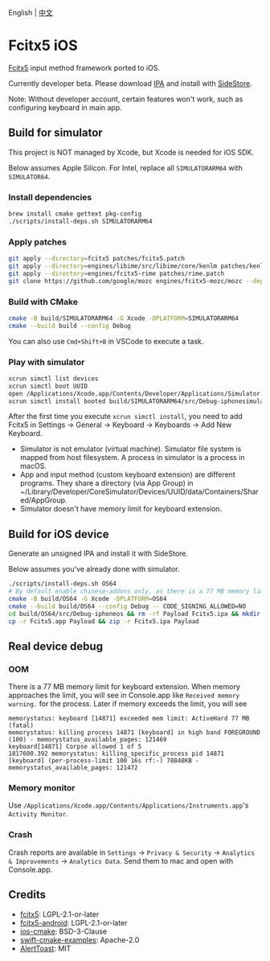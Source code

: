 English
|
[中文](README.zh-CN.md)

# Fcitx5 iOS

[Fcitx5](https://github.com/fcitx/fcitx5) input method framework ported to iOS.

Currently developer beta. Please download [IPA](https://github.com/fcitx-contrib/fcitx5-ios/releases/tag/latest) and install with [SideStore](https://github.com/SideStore/SideStore).

Note: Without developer account, certain features won't work, such as configuring keyboard in main app.

## Build for simulator
This project is NOT managed by Xcode,
but Xcode is needed for iOS SDK.

Below assumes Apple Silicon.
For Intel, replace all `SIMULATORARM64` with `SIMULATOR64`.

### Install dependencies
```sh
brew install cmake gettext pkg-config
./scripts/install-deps.sh SIMULATORARM64
```

### Apply patches
```sh
git apply --directory=fcitx5 patches/fcitx5.patch
git apply --directory=engines/libime/src/libime/core/kenlm patches/kenlm.patch
git apply --directory=engines/fcitx5-rime patches/rime.patch
git clone https://github.com/google/mozc engines/fcitx5-mozc/mozc --depth=1 --recurse-submodules
```

### Build with CMake
```sh
cmake -B build/SIMULATORARM64 -G Xcode -DPLATFORM=SIMULATORARM64
cmake --build build --config Debug
```

You can also use `Cmd+Shift+B` in VSCode to execute a task.

### Play with simulator
```sh
xcrun simctl list devices
xcrun simctl boot UUID
open /Applications/Xcode.app/Contents/Developer/Applications/Simulator.app
xcrun simctl install booted build/SIMULATORARM64/src/Debug-iphonesimulator/Fcitx5.app
```
After the first time you execute `xcrun simctl install`,
you need to add Fcitx5 in Settings -> General -> Keyboard -> Keyboards -> Add New Keyboard.

* Simulator is not emulator (virtual machine). Simulator file system is mapped from host filesystem. A process in simulator is a process in macOS.
* App and input method (custom keyboard extension) are different programs. They share a directory (via App Group) in ~/Library/Developer/CoreSimulator/Devices/UUID/data/Containers/Shared/AppGroup.
* Simulator doesn't have memory limit for keyboard extension.

## Build for iOS device
Generate an unsigned IPA and install it with SideStore.

Below assumes you've already done with simulator.

```sh
./scripts/install-deps.sh OS64
# By default enable chinese-addons only, as there is a 77 MB memory limit for keyboard process.
cmake -B build/OS64 -G Xcode -DPLATFORM=OS64
cmake --build build/OS64 --config Debug -- CODE_SIGNING_ALLOWED=NO
cd build/OS64/src/Debug-iphoneos && rm -rf Payload Fcitx5.ipa && mkdir Payload
cp -r Fcitx5.app Payload && zip -r Fcitx5.ipa Payload
```

## Real device debug

### OOM
There is a 77 MB memory limit for keyboard extension.
When memory approaches the limit, you will see in Console.app like `Received memory warning.` for the process.
Later if memory exceeds the limit, you will see
```
memorystatus: keyboard [14871] exceeded mem limit: ActiveHard 77 MB (fatal)
memorystatus: killing process 14871 [keyboard] in high band FOREGROUND (100) - memorystatus_available_pages: 121469
keyboard[14871] Corpse allowed 1 of 5
1817600.392 memorystatus: killing_specific_process pid 14871 [keyboard] (per-process-limit 100 16s rf:-) 78848KB - memorystatus_available_pages: 121472
```

### Memory monitor
Use `/Applications/Xcode.app/Contents/Applications/Instruments.app`'s `Activity Monitor`.

### Crash
Crash reports are available in `Settings` -> `Privacy & Security` -> `Analytics & Improvements` -> `Analytics Data`.
Send them to mac and open with Console.app.

## Credits
* [fcitx5](https://github.com/fcitx/fcitx5): LGPL-2.1-or-later
* [fcitx5-android](https://github.com/fcitx5-android/fcitx5-android): LGPL-2.1-or-later
* [ios-cmake](https://github.com/leetal/ios-cmake): BSD-3-Clause
* [swift-cmake-examples](https://github.com/apple/swift-cmake-examples): Apache-2.0
* [AlertToast](https://github.com/elai950/AlertToast): MIT
